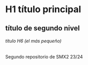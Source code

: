 # H1 título principal

## título de segundo nivel

###### título H6 (el más pequeño)

Segundo repositorio de SMX2 23/24

